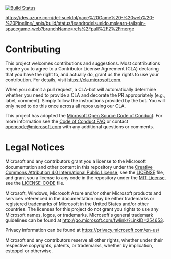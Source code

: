 
[![Build Status](https://dev.azure.com/del-sueldol/pace%20Game%20-%20web%20-%20Pipeline/_apis/build/status/leandrodelsueldo.mslearn-tailspin-spacegame-web?branchName=refs%2Fpull%2F2%2Fmerge)](https://dev.azure.com/del-sueldol/pace%20Game%20-%20web%20-%20Pipeline/_build/latest?definitionId=28&branchName=refs%2Fpull%2F2%2Fmerge)

https://dev.azure.com/del-sueldol/pace%20Game%20-%20web%20-%20Pipeline/_apis/build/status/leandrodelsueldo.mslearn-tailspin-spacegame-web?branchName=refs%2Fpull%2F2%2Fmerge

# Contributing

This project welcomes contributions and suggestions.  Most contributions require you to agree to a
Contributor License Agreement (CLA) declaring that you have the right to, and actually do, grant us
the rights to use your contribution. For details, visit https://cla.microsoft.com.

When you submit a pull request, a CLA-bot will automatically determine whether you need to provide
a CLA and decorate the PR appropriately (e.g., label, comment). Simply follow the instructions
provided by the bot. You will only need to do this once across all repos using our CLA.

This project has adopted the [Microsoft Open Source Code of Conduct](https://opensource.microsoft.com/codeofconduct/).
For more information see the [Code of Conduct FAQ](https://opensource.microsoft.com/codeofconduct/faq/) or
contact [opencode@microsoft.com](mailto:opencode@microsoft.com) with any additional questions or comments.

# Legal Notices

Microsoft and any contributors grant you a license to the Microsoft documentation and other content
in this repository under the [Creative Commons Attribution 4.0 International Public License](https://creativecommons.org/licenses/by/4.0/legalcode),
see the [LICENSE](LICENSE) file, and grant you a license to any code in the repository under the [MIT License](https://opensource.org/licenses/MIT), see the
[LICENSE-CODE](LICENSE-CODE) file.

Microsoft, Windows, Microsoft Azure and/or other Microsoft products and services referenced in the documentation
may be either trademarks or registered trademarks of Microsoft in the United States and/or other countries.
The licenses for this project do not grant you rights to use any Microsoft names, logos, or trademarks.
Microsoft's general trademark guidelines can be found at http://go.microsoft.com/fwlink/?LinkID=254653.

Privacy information can be found at https://privacy.microsoft.com/en-us/

Microsoft and any contributors reserve all other rights, whether under their respective copyrights, patents,
or trademarks, whether by implication, estoppel or otherwise.
